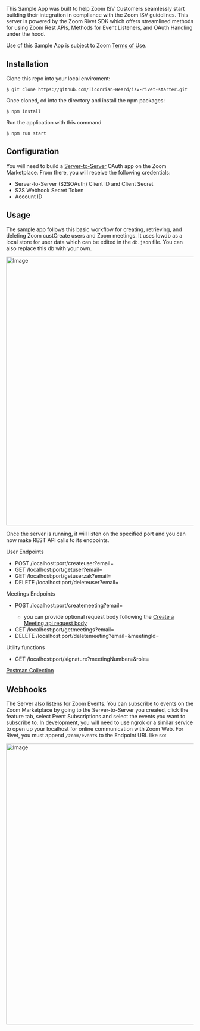 This Sample App was built to help Zoom ISV Customers seamlessly start building their integration in compliance with the Zoom ISV guidelines. This server is powered by the Zoom Rivet SDK which offers streamlined methods for using Zoom Rest APIs, Methods for Event Listeners, and OAuth Handling under the hood.
 
Use of this Sample App is subject to Zoom [Terms of Use](https://www.zoom.com/en/trust/terms/).

## Installation

Clone this repo into your local enviroment:
```
$ git clone https://github.com/Ticorrian-Heard/isv-rivet-starter.git
```

Once cloned, cd into the directory and install the npm packages: 
```
$ npm install
```

Run the application with this command
```
$ npm run start
```

## Configuration
You will need to build a [Server-to-Server](https://developers.zoom.us/docs/internal-apps/create/) OAuth app on the Zoom Marketplace. From there, you will receive the following credentials: 
- Server-to-Server (S2SOAuth) Client ID and Client Secret
- S2S Webhook Secret Token
- Account ID

## Usage
The sample app follows this basic workflow for creating, retrieving, and deleting Zoom custCreate users and Zoom meetings. It uses lowdb as a local store for user data which can be edited in the `db.json` file. You can also replace this db with your own.

<img width="722" alt="Image" src="https://github.com/user-attachments/assets/0c36c078-ba23-4839-a742-622117bf3832" />


Once the server is running, it will listen on the specified port and you can now make REST API calls to its endpoints.

User Endpoints
- POST /localhost:port/createuser?email=<email> 
- GET /localhost:port/getuser?email=<email>
- GET /localhost:port/getuserzak?email=<email>
- DELETE /localhost:port/deleteuser?email=<email>

Meetings Endpoints
- POST /localhost:port/createmeeting?email=<email>                
   * you can provide optional request body following the [Create a Meeting api request body](https://developers.zoom.us/docs/api/meetings/#tag/meetings/POST/users/{userId}/meetings)
- GET /localhost:port/getmeetings?email=<email>
- DELETE /localhost:port/deletemeeting?email=<email>&meetingId=<meetingId>

Utility functions
- GET /localhost:port/signature?meetingNumber=<meetingNumber>&role=<role>

[Postman Collection](https://github.com/user-attachments/files/19539485/ISV.Rivet.API.Flow.postman_collection.json.zip)

## Webhooks
The Server also listens for Zoom Events. You can subscribe to events on the Zoom Marketplace by going to the Server-to-Server you created, click the feature tab, select Event Subscriptions and select the events you want to subscribe to. In development, you will need to use ngrok or a similar service to open up your localhost for online communication with Zoom Web. For Rivet, you must append `/zoom/events` to the Endpoint URL like so:

<img width="755" alt="Image" src="https://github.com/user-attachments/assets/37d4ff2a-5c39-41da-a7a4-36eb0086f93c" />

